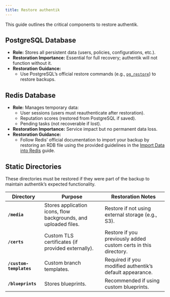 ```yaml
---
title: Restore authentik
---
```


This guide outlines the critical components to restore authentik.

## PostgreSQL Database

- **Role:** Stores all persistent data (users, policies, configurations, etc.).
- **Restoration Importance:** Essential for full recovery; authentik will not function without it.
- **Restoration Guidance:**
    - Use PostgreSQL’s official restore commands (e.g., [`pg_restore`](https://www.postgresql.org/docs/current/app-pgrestore.html)) to restore backups.

## Redis Database

- **Role:** Manages temporary data:
    - User sessions (users must reauthenticate after restoration).
    - Reputation scores (restored from PostgreSQL if saved).
    - Pending tasks (not recoverable if lost).
- **Restoration Importance:** Service impact but no permanent data loss.
- **Restoration Guidance:**
    - Follow Redis’ official documentation to import your backup by restoring an RDB file using the provided guidelines in the [Import Data into Redis](https://redis.io/learn/guides/import#restore-an-rdb-file) guide.

## Static Directories

These directories must be restored if they were part of the backup to maintain authentik’s expected functionality.

| Directory               | Purpose                                                         | Restoration Notes                                               |
| ----------------------- | --------------------------------------------------------------- | --------------------------------------------------------------- |
| **`/media`**            | Stores application icons, flow backgrounds, and uploaded files. | Restore if not using external storage (e.g., S3).               |
| **`/certs`**            | Custom TLS certificates (if provided externally).               | Restore if you previously added custom certs in this directory. |
| **`/custom-templates`** | Custom branch templates.                                        | Required if you modified authentik’s default appearance.        |
| **`/blueprints`**       | Stores blueprints.                                              | Recommended if using custom blueprints.                         |
